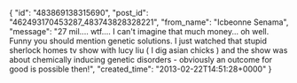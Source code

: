  {
   "id": "483869138315690",
   "post_id": "462493170453287_483743828328221",
   "from_name": "Icbeonne Senama",
   "message": "27 mil.... wtf.... I can't imagine that much money... oh well. Funny you should mention genetic solutions. I just watched that stupid sherlock homes tv show with lucy liu ( I dig asian chicks ) and the show was about chemically inducing genetic disorders - obviously an outcome for good is possible then!",
   "created_time": "2013-02-22T14:51:28+0000"
 }
